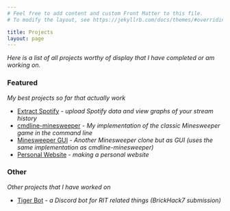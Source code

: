 ```yaml
---
# Feel free to add content and custom Front Matter to this file.
# To modify the layout, see https://jekyllrb.com/docs/themes/#overriding-theme-defaults

title: Projects
layout: page
---
```


*Here is a list of all projects worthy of display that I have completed or am working on.*

### Featured
*My best projects so far that actually work*
- [Extract Spotify](/extract-spotify) - *upload Spotify data and view graphs of your stream history*
- [cmdline-minesweeper](/cmdline-minesweeper/) - *My implementation of the classic Minesweeper game in the command line*
- [Minesweeper GUI](/minesweeper-gui/) - *Another Minesweeper clone but as GUI (uses the same implementation as cmdline-minesweeper)*
- [Personal Website](/site/) - *making a personal website*

### Other
*Other projects that I have worked on*
- [Tiger Bot](/tiger-bot/) - *a Discord bot for RIT related things (BrickHack7 submission)*